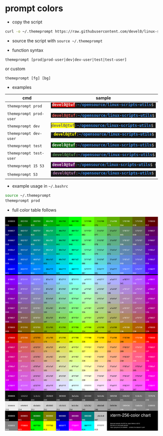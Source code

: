 # prompt colors

- copy the script

```sh
curl -o ~/.themeprompt https://raw.githubusercontent.com/devel0/linux-scripts-utils/master/themeprompt
```

- source the script with `source ~/.themeprompt`

- function syntax

```
themeprompt [prod|prod-user|dev|dev-user|test|test-user]
```

or custom

```
themeprompt [fg] [bg]
```

- examples

| cmd                     | sample                                      |
| ----------------------- | ------------------------------------------- |
| `themeprompt prod`      | ![](../_files/themeprompt-prod.png)         |
| `themeprompt prod-user` | ![](../_files/themeprompt-prod-user.png)    |
| `themeprompt dev`       | ![](../_files/themeprompt-dev.png)          |
| `themeprompt dev-user`  | ![](../_files/themeprompt-dev-user.png)     |
| `themeprompt test`      | ![](../_files/themeprompt-test.png)         |
| `themeprompt test-user` | ![](../_files/themeprompt-test-user.png)    |
| `themeprompt 15 53`     | ![](../_files/themeprompt-custom-fg-bg.png) |
| `themeprompt 53`        | ![](../_files/themeprompt-custom-fg.png)    |

- example usage in `~/.bashrc`

```sh
source ~/.themeprompt
themeprompt prod
```

- full color table follows

![](../_files/xterm-256color.svg)

